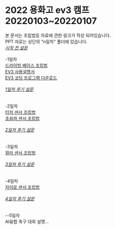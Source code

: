# 2022 용화고 ev3 캠프 20220103~20220107
본 문서는 조립법등 자료에 관한 링크가 작성 되어있습니다.
<br>PPT 자료는 상단의 "n일차" 폴더에 있습니다. 
<br>*[시작 전 설문](https://docs.google.com/forms/d/e/1FAIpQLSe0nOhGm_ZBKW0OFo9lBHlCywTeAvq-cEUe-yzHrGRytK1TKQ/viewform?usp=sf_link)*
<br><br>-1일차
<br>[드라이빙 베이스 조립법](https://education.lego.com/v3/assets/blt293eea581807678a/bltdb0d9e7188f73df5/5ec7bfb29b2ffb61d5c8091a/ev3-rem-driving-base.pdf)
<br>[EV3 사용설명서](https://www.lego.com/cdn/cs/set/assets/bltf4e71cba34b6b00d/User_Guide_LEGO_MINDSTORMS_EV3_11_All_KO.pdf)
<br>[EV3 코딩 프로그램 다운로드](https://education.lego.com/ko-kr/downloads/mindstorms-ev3/software)
<br><br>*[1일차 후기 설문](https://docs.google.com/forms/d/e/1FAIpQLSceH0THpNTVs0Dl417R970VhOKo6r0h2cTsjD9Dz_0ff8MHdg/viewform?usp=sf_link)*
<br><br>
<br>-2일차
<br>[터치 센서 조립법](https://education.lego.com/v3/assets/blt293eea581807678a/blt95682a19090a6923/5f8801e2ad20281d51fbc1cc/ev3-touch-sensor-driving-base.pdf)
<br>[초음파 센서 조립법](https://education.lego.com/v3/assets/blt293eea581807678a/bltedef29b6f889ec04/5ec7bfe42de1237ddb71fd6a/ev3-ultrasonic-sensor-driving-base.pdf)
<br><br>*[2일차 후기 설문](https://docs.google.com/forms/d/e/1FAIpQLSfQW1Wu56zTftSh7hDoNiXGnkng9wysH9pDDUqEyKHcq9L6TQ/viewform?usp=sf_link)*
<br><br>
<br>-3일차
<br>[컬러 센서 조립법](https://education.lego.com/v3/assets/blt293eea581807678a/bltf0abfd3aebba904b/5ec7c0f300455b25665ae803/ev3-rem-color-sensor-down-driving-base.pdf)
<br><br>*[3일차 후기 설문](https://docs.google.com/forms/d/e/1FAIpQLSexvSMabLCD2eStOZZqD8BaY7I8V-TjRwmXq-O8UzQeAdhCjg/viewform?usp=sf_link)*
<br><br>
<br>-4일차
<br>[자이로 센서 조립법](https://education.lego.com/v3/assets/blt293eea581807678a/blt51ab0df04cfb5661/5ec7c14c1df2000f9ba978ef/ev3-gyro-sensor-driving-base.pdf)
<br><br>*[4일차 후기 설문](https://docs.google.com/forms/d/e/1FAIpQLSfCcl279becuiLCzXVmAb8fnRKjDpmmiNACUB1uL0qjT2bDvg/viewform?usp=sf_link)*
<br><br>
<br>--5일차
<br>AI융합 축구 대회 설명...
